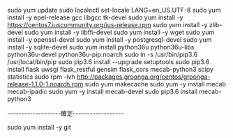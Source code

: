 sudo yum update
sudo localectl set-locale LANG=en_US.UTF-8
sudo yum install -y epel-release gcc libgcc tk-devel
sudo yum install -y https://centos7.iuscommunity.org/ius-release.rpm
sudo yum install -y zlib-devel
sudo yum install -y libffi-devel
sudo yum install -y wget
sudo yum install -y openssl-devel
sudo yum install -y postgresql-devel
sudo yum install -y sqlite-devel
sudo yum install python36u python36u-libs python36u-devel python36u-pip.noarch
sudo ln -s /usr/bin/pip3.6 /usr/local/bin/pip
sudo pip3.6 install --upgrade setuptools
sudo pip3.6 install flask uwsgi flask_restful gensim flask_cors mecab-python3 scipy statistics
sudo rpm -ivh http://packages.groonga.org/centos/groonga-release-1.1.0-1.noarch.rpm
sudo yum makecache
sudo yum -y install mecab mecab-ipadic
sudo yum -y install mecab-devel
sudo pip3.6 install mecab-python3

-------------------確定------------------

sudo yum install -y git